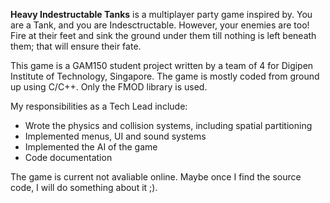 **Heavy Indestructable Tanks** is a multiplayer party game inspired by. You are a Tank, and you are Indesctructable. However, your enemies are too! Fire at their feet and sink the ground under them till nothing is left beneath them; that will ensure their fate.
              
This game is a GAM150 student project written by a team of 4 for Digipen Institute of Technology, Singapore. The game is mostly coded from ground up using C/C++. Only the FMOD library is used.
              
My responsibilities as a Tech Lead include:
* Wrote the physics and collision systems, including spatial partitioning
* Implemented menus, UI and sound systems
* Implemented the AI of the game
* Code documentation 

The game is current not avaliable online. Maybe once I find the source code, I will do something about it ;).
